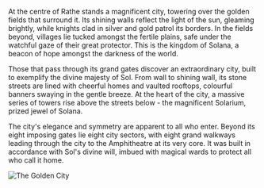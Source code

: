 At the centre of Rathe stands a magnificent city, towering over the golden fields that surround it. Its shining walls reflect the light of the sun, gleaming brightly, while knights clad in silver and gold patrol its borders. In the fields beyond, villages lie tucked amongst the fertile plains, safe under the watchful gaze of their great protector. This is the kingdom of Solana, a beacon of hope amongst the darkness of the world.

Those that pass through its grand gates discover an extraordinary city, built to exemplify the divine majesty of Sol. From wall to shining wall, its stone streets are lined with cheerful homes and vaulted rooftops, colourful banners swaying in the gentle breeze. At the heart of the city,
a massive series of towers rise above the streets below - the magnificent Solarium, prized jewel of Solana.

The city's elegance and symmetry are apparent to all who enter. Beyond its eight imposing gates lie eight city sectors, with eight grand walkways leading through the city to the Amphitheatre at its very core. It was built in accordance with Sol's divine will, imbued with magical wards to protect all who call it home.

![The Golden City](https://media.githubusercontent.com/media/nathaneastwood/fablore/main/src/world-of-rathe/solana/media/the-golden-city.webp)
